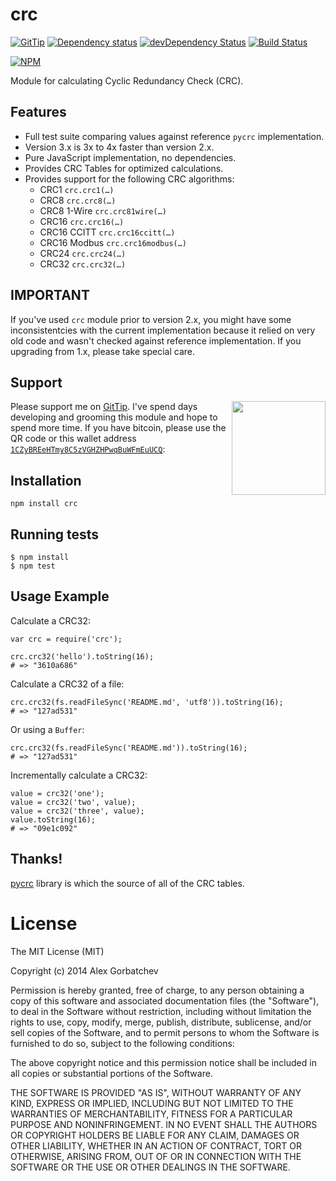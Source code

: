 # crc

[![GitTip](http://img.shields.io/gittip/alexgorbatchev.svg?style=flat)](https://www.gittip.com/alexgorbatchev/)
[![Dependency status](http://img.shields.io/david/alexgorbatchev/node-crc.svg?style=flat)](https://david-dm.org/alexgorbatchev/node-crc)
[![devDependency Status](http://img.shields.io/david/dev/alexgorbatchev/node-crc.svg?style=flat)](https://david-dm.org/alexgorbatchev/node-crc#info=devDependencies)
[![Build Status](http://img.shields.io/travis/alexgorbatchev/node-crc.svg?style=flat&branch=master)](https://travis-ci.org/alexgorbatchev/node-crc)

[![NPM](https://nodei.co/npm/crc.svg?style=flat)](https://npmjs.org/package/node-crc)

Module for calculating Cyclic Redundancy Check (CRC).














































<extoc></extoc>

## Features

* Full test suite comparing values against reference `pycrc` implementation.
* Version 3.x is 3x to 4x faster than version 2.x.
* Pure JavaScript implementation, no dependencies.
* Provides CRC Tables for optimized calculations.
* Provides support for the following CRC algorithms:
  * CRC1 `crc.crc1(…)`
  * CRC8 `crc.crc8(…)`
  * CRC8 1-Wire `crc.crc81wire(…)`
  * CRC16 `crc.crc16(…)`
  * CRC16 CCITT `crc.crc16ccitt(…)`
  * CRC16 Modbus `crc.crc16modbus(…)`
  * CRC24 `crc.crc24(…)`
  * CRC32 `crc.crc32(…)`

## IMPORTANT

If you've used `crc` module prior to version 2.x, you might have some inconsistentcies with the current implementation because it relied on very old code and wasn't checked against reference implementation. If you upgrading from 1.x, please take special care.

## Support

<a href="https://blockchain.info/address/1CZyBREeHTmy8C5zVGHZHPwqBuWFmEuUCQ"><img src="bitcoin.png" width="150" align="right"/></a> Please support me on [GitTip](https://www.gittip.com/alexgorbatchev/). I've spend days developing and grooming this module and hope to spend more time. If you have bitcoin, please use the QR code or this wallet address [`1CZyBREeHTmy8C5zVGHZHPwqBuWFmEuUCQ`](https://blockchain.info/address/1CZyBREeHTmy8C5zVGHZHPwqBuWFmEuUCQ):

## Installation

    npm install crc

## Running tests

    $ npm install
    $ npm test

## Usage Example

Calculate a CRC32:

    var crc = require('crc');

    crc.crc32('hello').toString(16);
    # => "3610a686"

Calculate a CRC32 of a file:

    crc.crc32(fs.readFileSync('README.md', 'utf8')).toString(16);
    # => "127ad531"

Or using a `Buffer`:

    crc.crc32(fs.readFileSync('README.md')).toString(16);
    # => "127ad531"

Incrementally calculate a CRC32:

    value = crc32('one');
    value = crc32('two', value);
    value = crc32('three', value);
    value.toString(16);
    # => "09e1c092"

## Thanks!

[pycrc](http://www.tty1.net/pycrc/) library is which the source of all of the CRC tables.

# License

The MIT License (MIT)

Copyright (c) 2014 Alex Gorbatchev

Permission is hereby granted, free of charge, to any person obtaining a copy
of this software and associated documentation files (the "Software"), to deal
in the Software without restriction, including without limitation the rights
to use, copy, modify, merge, publish, distribute, sublicense, and/or sell
copies of the Software, and to permit persons to whom the Software is
furnished to do so, subject to the following conditions:

The above copyright notice and this permission notice shall be included in
all copies or substantial portions of the Software.

THE SOFTWARE IS PROVIDED "AS IS", WITHOUT WARRANTY OF ANY KIND, EXPRESS OR
IMPLIED, INCLUDING BUT NOT LIMITED TO THE WARRANTIES OF MERCHANTABILITY,
FITNESS FOR A PARTICULAR PURPOSE AND NONINFRINGEMENT. IN NO EVENT SHALL THE
AUTHORS OR COPYRIGHT HOLDERS BE LIABLE FOR ANY CLAIM, DAMAGES OR OTHER
LIABILITY, WHETHER IN AN ACTION OF CONTRACT, TORT OR OTHERWISE, ARISING FROM,
OUT OF OR IN CONNECTION WITH THE SOFTWARE OR THE USE OR OTHER DEALINGS IN
THE SOFTWARE.
